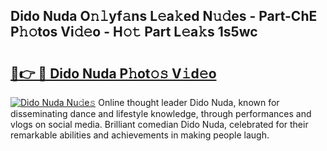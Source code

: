 ## Dido Nuda O𝚗𝚕yf𝚊ns L𝚎a𝚔ed N𝚞𝚍es - Part-ChE P𝚑𝚘tos Vi𝚍𝚎o - H𝚘𝚝 Part L𝚎a𝚔s 1s5wc

# <h2><a href="http://kf75rn.oniu.top/?m=Dido+Nuda">🔗👉 🔴 Dido Nuda P𝚑ot𝚘𝚜 V𝚒d𝚎o</a></h2>

[![Dido Nuda Nu𝚍e𝚜](https://i.imgur.com/0qMVB7G.gif)](http://kf75rn.oniu.top/?m=Dido+Nuda)
Online thought leader Dido Nuda, known for disseminating dance and lifestyle knowledge, through performances and vlogs on social media. Brilliant comedian Dido Nuda, celebrated for their remarkable abilities and achievements in making people laugh.  
